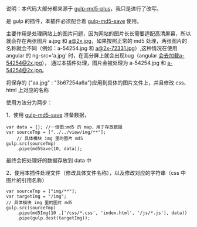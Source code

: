 说明：本代码大部分都来源于 [gulp-md5-plus](https://github.com/wpfpizicai/gulp-md5-plus)，我只是进行了改写。

是 gulp 的插件，本插件必须配合着 [gulp-md5-save](https://github.com/zhengweijia/gulp-md5-save) 使用。

主要作用是处理网站上的图片问题，因为网站的图片长长需要适配高清屏幕，所以就会存在两张图片 a.jpg 和 a@2x.jpg，如果按照正常的 md5 处理，两张图片的名称就会不同（例如：a-54254.jpg 和 a@2x-72331.jpg）,这种情况在使用 angular 的 ng-src='a.jpg' 时，在高分屏上就会出现bug（angular 会去加载a-54254@2x.jpg）， 通过本插件处理，图片会被处理为 a-54254.jpg 和 a-54254@2x.jpg。

将保存的 {"aa.jpg" : "3b67254a6a"}应用到具体的图片文件上，并且修改 css、html 上对应的名称

使用方法分为两步：

1、使用 [gulp-md5-save](https://github.com/zhengweijia/gulp-md5-save) 准备数据，

	var data = {}; //一倍图:md5 的 map，用于存放数据
	var sourceTmp = ["../../view/img/**"];
        // 具体模块 img 里的图片 md5
    gulp.src(sourceTmp)
        .pipe(md5Save(10, data));
        

最终会把处理好的数据存放到 data 中

2、使用本插件处理文件（修改具体文件名称），以及修改对应的字符串（css 中图片的引用名称）

	var sourceTmp = ["img/**"];
    var targetImg = "/img";
    // 具体模块 img 里的图片 md5
    gulp.src(sourceTmp)
        .pipe(md5Img(10 ,['/css/*.css', 'index.html', '/js/*.js'], data))
        .pipe(gulp.dest(targetImg));



